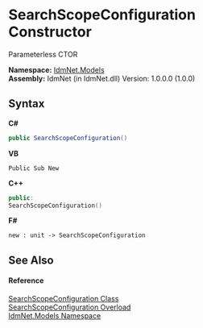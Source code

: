 # SearchScopeConfiguration Constructor 
 

Parameterless CTOR

**Namespace:**&nbsp;<a href="N_IdmNet_Models">IdmNet.Models</a><br />**Assembly:**&nbsp;IdmNet (in IdmNet.dll) Version: 1.0.0.0 (1.0.0)

## Syntax

**C#**<br />
``` C#
public SearchScopeConfiguration()
```

**VB**<br />
``` VB
Public Sub New
```

**C++**<br />
``` C++
public:
SearchScopeConfiguration()
```

**F#**<br />
``` F#
new : unit -> SearchScopeConfiguration
```


## See Also


#### Reference
<a href="T_IdmNet_Models_SearchScopeConfiguration">SearchScopeConfiguration Class</a><br /><a href="Overload_IdmNet_Models_SearchScopeConfiguration__ctor">SearchScopeConfiguration Overload</a><br /><a href="N_IdmNet_Models">IdmNet.Models Namespace</a><br />